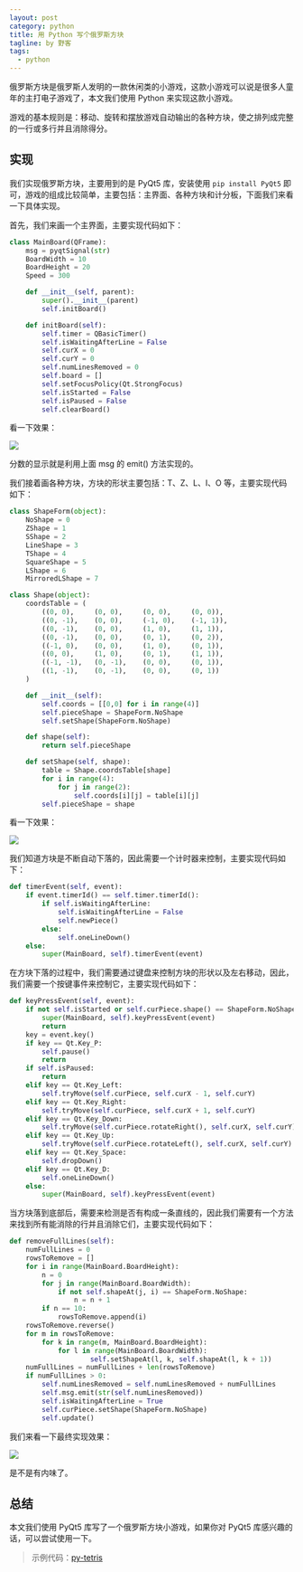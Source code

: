```yaml
---
layout: post
category: python
title: 用 Python 写个俄罗斯方块
tagline: by 野客
tags:
  - python
---
```


俄罗斯方块是俄罗斯人发明的一款休闲类的小游戏，这款小游戏可以说是很多人童年的主打电子游戏了，本文我们使用 Python 来实现这款小游戏。

<!--more-->

游戏的基本规则是：移动、旋转和摆放游戏自动输出的各种方块，使之排列成完整的一行或多行并且消除得分。

## 实现

我们实现俄罗斯方块，主要用到的是 PyQt5 库，安装使用 `pip install PyQt5` 即可，游戏的组成比较简单，主要包括：主界面、各种方块和计分板，下面我们来看一下具体实现。

首先，我们来画一个主界面，主要实现代码如下：

```python
class MainBoard(QFrame):
    msg = pyqtSignal(str)
    BoardWidth = 10
    BoardHeight = 20
    Speed = 300

    def __init__(self, parent):
        super().__init__(parent)
        self.initBoard()

    def initBoard(self):
        self.timer = QBasicTimer()
        self.isWaitingAfterLine = False
        self.curX = 0
        self.curY = 0
        self.numLinesRemoved = 0
        self.board = []
        self.setFocusPolicy(Qt.StrongFocus)
        self.isStarted = False
        self.isPaused = False
        self.clearBoard()
```

看一下效果：

![](http://www.justdopython.com/assets/images/2020/05/tetris/1.PNG)

分数的显示就是利用上面 msg 的 emit() 方法实现的。

我们接着画各种方块，方块的形状主要包括：T、Z、L、I、O 等，主要实现代码如下：

```python
class ShapeForm(object):
    NoShape = 0
    ZShape = 1
    SShape = 2
    LineShape = 3
    TShape = 4
    SquareShape = 5
    LShape = 6
    MirroredLShape = 7

class Shape(object):
    coordsTable = (
        ((0, 0),     (0, 0),     (0, 0),     (0, 0)),
        ((0, -1),    (0, 0),     (-1, 0),    (-1, 1)),
        ((0, -1),    (0, 0),     (1, 0),     (1, 1)),
        ((0, -1),    (0, 0),     (0, 1),     (0, 2)),
        ((-1, 0),    (0, 0),     (1, 0),     (0, 1)),
        ((0, 0),     (1, 0),     (0, 1),     (1, 1)),
        ((-1, -1),   (0, -1),    (0, 0),     (0, 1)),
        ((1, -1),    (0, -1),    (0, 0),     (0, 1))
    )

    def __init__(self):
        self.coords = [[0,0] for i in range(4)]
        self.pieceShape = ShapeForm.NoShape
        self.setShape(ShapeForm.NoShape)

    def shape(self):
        return self.pieceShape

    def setShape(self, shape):
        table = Shape.coordsTable[shape]
        for i in range(4):
            for j in range(2):
                self.coords[i][j] = table[i][j]
        self.pieceShape = shape
```

看一下效果：

![](http://www.justdopython.com/assets/images/2020/05/tetris/2.PNG)

我们知道方块是不断自动下落的，因此需要一个计时器来控制，主要实现代码如下：

```python
def timerEvent(self, event):
	if event.timerId() == self.timer.timerId():
		if self.isWaitingAfterLine:
			self.isWaitingAfterLine = False
			self.newPiece()
		else:
			self.oneLineDown()
	else:
		super(MainBoard, self).timerEvent(event)
```

在方块下落的过程中，我们需要通过键盘来控制方块的形状以及左右移动，因此，我们需要一个按键事件来控制它，主要实现代码如下：

```python
def keyPressEvent(self, event):
	if not self.isStarted or self.curPiece.shape() == ShapeForm.NoShape:
		super(MainBoard, self).keyPressEvent(event)
		return
	key = event.key()
	if key == Qt.Key_P:
		self.pause()
		return
	if self.isPaused:
		return
	elif key == Qt.Key_Left:
		self.tryMove(self.curPiece, self.curX - 1, self.curY)
	elif key == Qt.Key_Right:
		self.tryMove(self.curPiece, self.curX + 1, self.curY)
	elif key == Qt.Key_Down:
		self.tryMove(self.curPiece.rotateRight(), self.curX, self.curY)
	elif key == Qt.Key_Up:
		self.tryMove(self.curPiece.rotateLeft(), self.curX, self.curY)
	elif key == Qt.Key_Space:
		self.dropDown()
	elif key == Qt.Key_D:
		self.oneLineDown()
	else:
		super(MainBoard, self).keyPressEvent(event)
```

当方块落到底部后，需要来检测是否有构成一条直线的，因此我们需要有一个方法来找到所有能消除的行并且消除它们，主要实现代码如下：

```python
def removeFullLines(self):
	numFullLines = 0
	rowsToRemove = []
	for i in range(MainBoard.BoardHeight):
		n = 0
		for j in range(MainBoard.BoardWidth):
			if not self.shapeAt(j, i) == ShapeForm.NoShape:
				n = n + 1
		if n == 10:
			rowsToRemove.append(i)
	rowsToRemove.reverse()
	for m in rowsToRemove:
		for k in range(m, MainBoard.BoardHeight):
			for l in range(MainBoard.BoardWidth):
					self.setShapeAt(l, k, self.shapeAt(l, k + 1))
	numFullLines = numFullLines + len(rowsToRemove)
	if numFullLines > 0:
		self.numLinesRemoved = self.numLinesRemoved + numFullLines
		self.msg.emit(str(self.numLinesRemoved))
		self.isWaitingAfterLine = True
		self.curPiece.setShape(ShapeForm.NoShape)
		self.update()
```

我们来看一下最终实现效果：

![](http://www.justdopython.com/assets/images/2020/05/tetris/3.gif)

是不是有内味了。

## 总结

本文我们使用 PyQt5 库写了一个俄罗斯方块小游戏，如果你对 PyQt5 库感兴趣的话，可以尝试使用一下。

> 示例代码：[py-tetris](https://github.com/JustDoPython/python-examples/tree/master/yeke/py-tetris)
